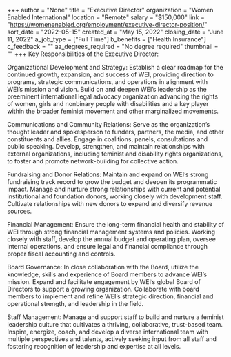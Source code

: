 +++
author = "None"
title = "Executive Director"
organization = "Women Enabled International"
location = "Remote"
salary = "$150,000"
link = "https://womenenabled.org/employment/executive-director-position/"
sort_date = "2022-05-15"
created_at = "May 15, 2022"
closing_date = "June 11, 2022"
a_job_type = ["Full Time"]
b_benefits = ["Health Insurance"]
c_feedback = ""
aa_degrees_required = "No degree required"
thumbnail = ""
+++
Key Responsibilities of the Executive Director:

Organizational Development and Strategy: Establish a clear roadmap for the continued growth, expansion, and success of WEI, providing direction to programs, strategic communications, and operations in alignment with WEI’s mission and vision. Build on and deepen WEI’s leadership as the preeminent international legal advocacy organization advancing the rights of women, girls  and nonbinary people with disabilities and a key player within the broader feminist movement and other marginalized movements.

Communications and Community Relations: Serve as the organization’s thought leader and spokesperson to funders, partners, the media, and other constituents and allies. Engage in coalitions, panels, consultations and public speaking. Develop, strengthen, and maintain relationships with external organizations, including feminist and disability rights organizations, to foster and promote network-building for collective action.

Fundraising and Donor Relations: Maintain and expand on WEI’s strong fundraising track record to grow the budget and deepen its programmatic impact. Manage and nurture strong relationships with current and potential institutional and foundation donors, working closely with development staff. Cultivate relationships with new donors to expand and diversify revenue sources.

Financial Management: Ensure the long-term financial health and stability of WEI through strong financial management systems and policies. Working closely with staff, develop the annual budget and operating plan, oversee internal operations, and ensure legal and financial compliance through proper fiscal accounting and controls.

Board Governance: In close collaboration with the Board, utilize the knowledge, skills and experience of Board members to advance WEI’s mission. Expand and facilitate engagement by WEI’s global Board of Directors to support a growing organization. Collaborate with board members to implement and refine WEI’s strategic direction, financial and operational strength, and leadership in the field.

Staff Management: Manage and support staff to build and nurture a feminist leadership culture that cultivates a thriving, collaborative, trust-based team. Inspire, energize, coach, and develop a diverse international team with multiple perspectives and talents, actively seeking input from all staff and fostering recognition of leadership and expertise at all levels.